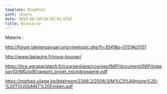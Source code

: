 ```yaml
---
template: BlogPost
path: /biere
date: 2020-08-20T10:58:54.676Z
title: Brasserie
---
```

Materie :

http://forum.latelierpaysan.org/viewtopic.php?t=3541&p=5151#p5151

http://www.lapiautre.fr/nous-trouver/



https://tice.agroparistech.fr/coursenligne/courses/INIP/document/INIP/inipespv10/IMG/pdf/rapport_projet_microbrasserie.pdf

https://matheo.uliege.be/bitstream/2268.2/2506/3/M%C3%A9moire%20-%20TOUSSAINT%20Emilien.pdf
